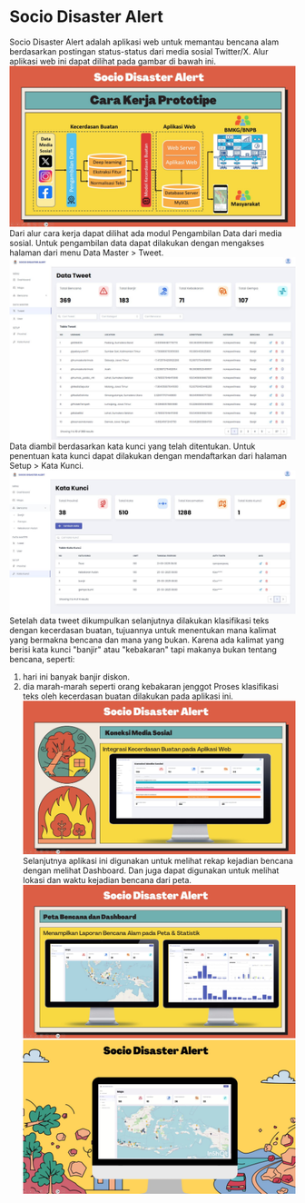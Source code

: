 # Socio Disaster Alert
Socio Disaster Alert adalah aplikasi web untuk memantau bencana alam berdasarkan postingan status-status dari media sosial Twitter/X. Alur aplikasi web ini dapat dilihat pada gambar di bawah ini.
![SocioDisasterAlert](images/01.jpg)
Dari alur cara kerja dapat dilihat ada modul Pengambilan Data dari media sosial. Untuk pengambilan data dapat dilakukan dengan mengakses halaman dari menu Data Master > Tweet.
![SocioDisasterAlert](images/05.jpg) 
Data diambil berdasarkan kata kunci yang telah ditentukan. Untuk penentuan kata kunci dapat dilakukan dengan mendaftarkan dari halaman Setup > Kata Kunci.
![SocioDisasterAlert](images/06.jpg) 
Setelah data tweet dikumpulkan selanjutnya dilakukan klasifikasi teks dengan kecerdasan buatan, tujuannya untuk menentukan mana kalimat yang bermakna bencana dan mana yang bukan. Karena ada kalimat yang berisi kata kunci "banjir" atau "kebakaran" tapi makanya bukan tentang bencana, seperti:
1. hari ini banyak banjir diskon.
2. dia marah-marah seperti orang kebakaran jenggot
Proses klasifikasi teks oleh kecerdasan buatan dilakukan pada aplikasi ini.
![SocioDisasterAlert](images/02.jpg)
Selanjutnya aplikasi ini digunakan untuk melihat rekap kejadian bencana dengan melihat Dashboard. Dan juga dapat digunakan untuk melihat lokasi dan waktu kejadian bencana dari peta.
![SocioDisasterAlert](images/03.jpg)
![SocioDisasterAlert](images/04.jpg)
